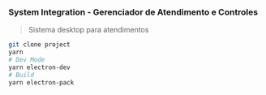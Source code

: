 ### System Integration - Gerenciador de Atendimento e Controles

> Sistema desktop para atendimentos

```sh
git clone project
yarn
# Dev Mode
yarn electron-dev
# Build 
yarn electron-pack
```

